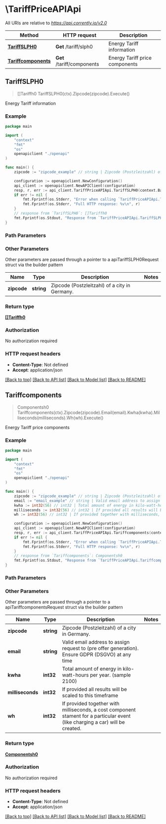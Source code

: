 # \TariffPriceAPIApi

All URIs are relative to *https://api.corrently.io/v2.0*

Method | HTTP request | Description
------------- | ------------- | -------------
[**TariffSLPH0**](TariffPriceAPIApi.md#TariffSLPH0) | **Get** /tariff/slph0 | Energy Tariff information
[**Tariffcomponents**](TariffPriceAPIApi.md#Tariffcomponents) | **Get** /tariff/components | Energy Tariff price components



## TariffSLPH0

> []Tariffh0 TariffSLPH0(ctx).Zipcode(zipcode).Execute()

Energy Tariff information



### Example

```go
package main

import (
    "context"
    "fmt"
    "os"
    openapiclient "./openapi"
)

func main() {
    zipcode := "zipcode_example" // string | Zipcode (Postzleitzahl) of a city in Germany. (optional)

    configuration := openapiclient.NewConfiguration()
    api_client := openapiclient.NewAPIClient(configuration)
    resp, r, err := api_client.TariffPriceAPIApi.TariffSLPH0(context.Background()).Zipcode(zipcode).Execute()
    if err != nil {
        fmt.Fprintf(os.Stderr, "Error when calling `TariffPriceAPIApi.TariffSLPH0``: %v\n", err)
        fmt.Fprintf(os.Stderr, "Full HTTP response: %v\n", r)
    }
    // response from `TariffSLPH0`: []Tariffh0
    fmt.Fprintf(os.Stdout, "Response from `TariffPriceAPIApi.TariffSLPH0`: %v\n", resp)
}
```

### Path Parameters



### Other Parameters

Other parameters are passed through a pointer to a apiTariffSLPH0Request struct via the builder pattern


Name | Type | Description  | Notes
------------- | ------------- | ------------- | -------------
 **zipcode** | **string** | Zipcode (Postzleitzahl) of a city in Germany. | 

### Return type

[**[]Tariffh0**](Tariffh0.md)

### Authorization

No authorization required

### HTTP request headers

- **Content-Type**: Not defined
- **Accept**: application/json

[[Back to top]](#) [[Back to API list]](../README.md#documentation-for-api-endpoints)
[[Back to Model list]](../README.md#documentation-for-models)
[[Back to README]](../README.md)


## Tariffcomponents

> Componentsh0 Tariffcomponents(ctx).Zipcode(zipcode).Email(email).Kwha(kwha).Milliseconds(milliseconds).Wh(wh).Execute()

Energy Tariff price components



### Example

```go
package main

import (
    "context"
    "fmt"
    "os"
    openapiclient "./openapi"
)

func main() {
    zipcode := "zipcode_example" // string | Zipcode (Postzleitzahl) of a city in Germany. (optional)
    email := "email_example" // string | Valid email address to assign request to (pre offer generation). Ensure GDPR (DSGVO) at any time (optional)
    kwha := int32(56) // int32 | Total amount of energy in kilo-watt-hours per year. (sample 2100) (optional)
    milliseconds := int32(56) // int32 | If provided all results will be scaled to this timeframe (optional)
    wh := int32(56) // int32 | If provided together with milliseconds, a cost component stament for a particular event (like charging a car) will be created. (optional)

    configuration := openapiclient.NewConfiguration()
    api_client := openapiclient.NewAPIClient(configuration)
    resp, r, err := api_client.TariffPriceAPIApi.Tariffcomponents(context.Background()).Zipcode(zipcode).Email(email).Kwha(kwha).Milliseconds(milliseconds).Wh(wh).Execute()
    if err != nil {
        fmt.Fprintf(os.Stderr, "Error when calling `TariffPriceAPIApi.Tariffcomponents``: %v\n", err)
        fmt.Fprintf(os.Stderr, "Full HTTP response: %v\n", r)
    }
    // response from `Tariffcomponents`: Componentsh0
    fmt.Fprintf(os.Stdout, "Response from `TariffPriceAPIApi.Tariffcomponents`: %v\n", resp)
}
```

### Path Parameters



### Other Parameters

Other parameters are passed through a pointer to a apiTariffcomponentsRequest struct via the builder pattern


Name | Type | Description  | Notes
------------- | ------------- | ------------- | -------------
 **zipcode** | **string** | Zipcode (Postzleitzahl) of a city in Germany. | 
 **email** | **string** | Valid email address to assign request to (pre offer generation). Ensure GDPR (DSGVO) at any time | 
 **kwha** | **int32** | Total amount of energy in kilo-watt-hours per year. (sample 2100) | 
 **milliseconds** | **int32** | If provided all results will be scaled to this timeframe | 
 **wh** | **int32** | If provided together with milliseconds, a cost component stament for a particular event (like charging a car) will be created. | 

### Return type

[**Componentsh0**](Componentsh0.md)

### Authorization

No authorization required

### HTTP request headers

- **Content-Type**: Not defined
- **Accept**: application/json

[[Back to top]](#) [[Back to API list]](../README.md#documentation-for-api-endpoints)
[[Back to Model list]](../README.md#documentation-for-models)
[[Back to README]](../README.md)

